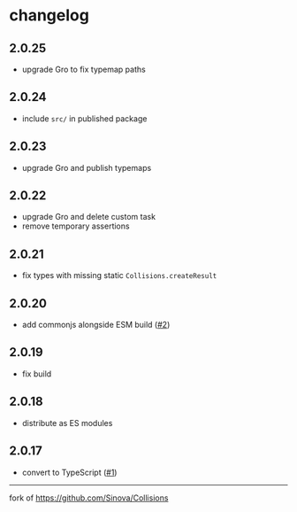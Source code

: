 # changelog

## 2.0.25

- upgrade Gro to fix typemap paths

## 2.0.24

- include `src/` in published package

## 2.0.23

- upgrade Gro and publish typemaps

## 2.0.22

- upgrade Gro and delete custom task
- remove temporary assertions

## 2.0.21

- fix types with missing static `Collisions.createResult`

## 2.0.20

- add commonjs alongside ESM build
  ([#2](https://github.com/ryanatkn/collisions/pull/2))

## 2.0.19

- fix build

## 2.0.18

- distribute as ES modules

## 2.0.17

- convert to TypeScript
  ([#1](https://github.com/ryanatkn/collisions/pull/1))

<hr/>

fork of <https://github.com/Sinova/Collisions>
